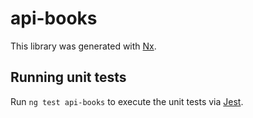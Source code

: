 # api-books

This library was generated with [Nx](https://nx.dev).

## Running unit tests

Run `ng test api-books` to execute the unit tests via [Jest](https://jestjs.io).
